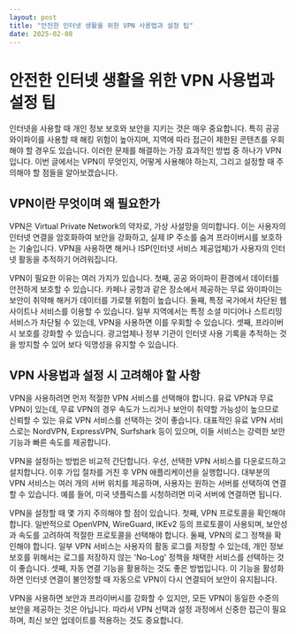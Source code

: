 ```yaml
---
layout: post
title: "안전한 인터넷 생활을 위한 VPN 사용법과 설정 팁"
date: 2025-02-08
---
```


# 안전한 인터넷 생활을 위한 VPN 사용법과 설정 팁

인터넷을 사용할 때 개인 정보 보호와 보안을 지키는 것은 매우 중요합니다. 특히 공공 와이파이를 사용할 때 해킹 위험이 높아지며, 지역에 따라 접근이 제한된 콘텐츠를 우회해야 할 경우도 있습니다. 이러한 문제를 해결하는 가장 효과적인 방법 중 하나가 VPN입니다. 이번 글에서는 VPN이 무엇인지, 어떻게 사용해야 하는지, 그리고 설정할 때 주의해야 할 점들을 알아보겠습니다.

## VPN이란 무엇이며 왜 필요한가

VPN은 Virtual Private Network의 약자로, 가상 사설망을 의미합니다. 이는 사용자의 인터넷 연결을 암호화하여 보안을 강화하고, 실제 IP 주소를 숨겨 프라이버시를 보호하는 기술입니다. VPN을 사용하면 해커나 ISP(인터넷 서비스 제공업체)가 사용자의 인터넷 활동을 추적하기 어려워집니다.

VPN이 필요한 이유는 여러 가지가 있습니다. 첫째, 공공 와이파이 환경에서 데이터를 안전하게 보호할 수 있습니다. 카페나 공항과 같은 장소에서 제공하는 무료 와이파이는 보안이 취약해 해커가 데이터를 가로챌 위험이 높습니다. 둘째, 특정 국가에서 차단된 웹사이트나 서비스를 이용할 수 있습니다. 일부 지역에서는 특정 소셜 미디어나 스트리밍 서비스가 차단될 수 있는데, VPN을 사용하면 이를 우회할 수 있습니다. 셋째, 프라이버시 보호를 강화할 수 있습니다. 광고업체나 정부 기관이 인터넷 사용 기록을 추적하는 것을 방지할 수 있어 보다 익명성을 유지할 수 있습니다.

## VPN 사용법과 설정 시 고려해야 할 사항

VPN을 사용하려면 먼저 적절한 VPN 서비스를 선택해야 합니다. 유료 VPN과 무료 VPN이 있는데, 무료 VPN의 경우 속도가 느리거나 보안이 취약할 가능성이 높으므로 신뢰할 수 있는 유료 VPN 서비스를 선택하는 것이 좋습니다. 대표적인 유료 VPN 서비스로는 NordVPN, ExpressVPN, Surfshark 등이 있으며, 이들 서비스는 강력한 보안 기능과 빠른 속도를 제공합니다.

VPN을 설정하는 방법은 비교적 간단합니다. 우선, 선택한 VPN 서비스를 다운로드하고 설치합니다. 이후 가입 절차를 거친 후 VPN 애플리케이션을 실행합니다. 대부분의 VPN 서비스는 여러 개의 서버 위치를 제공하며, 사용자는 원하는 서버를 선택하여 연결할 수 있습니다. 예를 들어, 미국 넷플릭스를 시청하려면 미국 서버에 연결하면 됩니다.

VPN을 설정할 때 몇 가지 주의해야 할 점이 있습니다. 첫째, VPN 프로토콜을 확인해야 합니다. 일반적으로 OpenVPN, WireGuard, IKEv2 등의 프로토콜이 사용되며, 보안성과 속도를 고려하여 적절한 프로토콜을 선택해야 합니다. 둘째, VPN의 로그 정책을 확인해야 합니다. 일부 VPN 서비스는 사용자의 활동 로그를 저장할 수 있는데, 개인 정보 보호를 위해서는 로그를 저장하지 않는 'No-Log' 정책을 채택한 서비스를 선택하는 것이 좋습니다. 셋째, 자동 연결 기능을 활용하는 것도 좋은 방법입니다. 이 기능을 활성화하면 인터넷 연결이 불안정할 때 자동으로 VPN이 다시 연결되어 보안이 유지됩니다.

VPN을 사용하면 보안과 프라이버시를 강화할 수 있지만, 모든 VPN이 동일한 수준의 보안을 제공하는 것은 아닙니다. 따라서 VPN 선택과 설정 과정에서 신중한 접근이 필요하며, 최신 보안 업데이트를 적용하는 것도 중요합니다.
